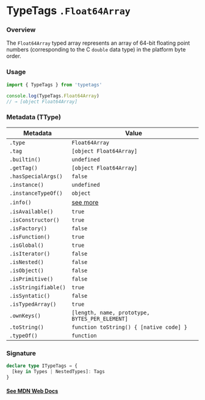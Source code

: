 # TypeTags `.Float64Array`

### Overview

The `Float64Array` typed array represents an array of 64-bit floating point numbers (corresponding to the C `double` data type) in the platform byte order.

### Usage

```js
import { TypeTags } from 'typetags'

console.log(TypeTags.Float64Array)
// → [object Float64Array]
```

### Metadata (TType)

| Metadata             | Value                                          |
| -------------------- | ---------------------------------------------- |
| `.type`              | `Float64Array`                                 |
| `.tag`               | `[object Float64Array]`                        |
| `.builtin()`         | `undefined`                                    |
| `.getTag()`          | `[object Float64Array]`                        |
| `.hasSpecialArgs()`  | `false`                                        |
| `.instance()`        | `undefined`                                    |
| `.instanceTypeOf()`  | `object`                                       |
| `.info()`            | [see more]()                                   |
| `.isAvailable()`     | `true`                                         |
| `.isConstructor()`   | `true`                                         |
| `.isFactory()`       | `false`                                        |
| `.isFunction()`      | `true`                                         |
| `.isGlobal()`        | `true`                                         |
| `.isIterator()`      | `false`                                        |
| `.isNested()`        | `false`                                        |
| `.isObject()`        | `false`                                        |
| `.isPrimitive()`     | `false`                                        |
| `.isStringifiable()` | `true`                                         |
| `.isSyntatic()`      | `false`                                        |
| `.isTypedArray()`    | `true`                                         |
| `.ownKeys()`         | `[length, name, prototype, BYTES_PER_ELEMENT]` |
| `.toString()`        | `function toString() { [native code] }`        |
| `.typeOf()`          | `function`                                     |

### Signature

```ts
declare type ITypeTags = {
  [key in Types | NestedTypes]: Tags
}
```

#### [See MDN Web Docs](https://developer.mozilla.org/en-US/docs/Web/JavaScript/Reference/Global_Objects/Float64Array)
